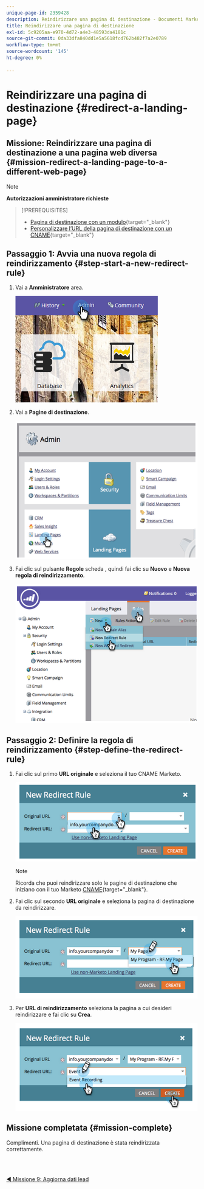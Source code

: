 ```yaml
---
unique-page-id: 2359428
description: Reindirizzare una pagina di destinazione - Documenti Marketo - Documentazione del prodotto
title: Reindirizzare una pagina di destinazione
exl-id: 5c9205aa-e970-4d72-a4e3-48593da4181c
source-git-commit: 0da33dfa840dd1e5a5618fcd762b482f7a2e0789
workflow-type: tm+mt
source-wordcount: '145'
ht-degree: 0%

---
```


# Reindirizzare una pagina di destinazione {#redirect-a-landing-page}

## Missione: Reindirizzare una pagina di destinazione a una pagina web diversa {#mission-redirect-a-landing-page-to-a-different-web-page}

>[!NOTE]
>
>**Autorizzazioni amministratore richieste**

>[!PREREQUISITES]
>
>* [Pagina di destinazione con un modulo](/help/marketo/getting-started/quick-wins/landing-page-with-a-form.md){target=&quot;_blank&quot;}
>* [Personalizzare l’URL della pagina di destinazione con un CNAME](/help/marketo/product-docs/demand-generation/landing-pages/landing-page-actions/customize-your-landing-page-urls-with-a-cname.md){target=&quot;_blank&quot;}


## Passaggio 1: Avvia una nuova regola di reindirizzamento {#step-start-a-new-redirect-rule}

1. Vai a **Amministratore** area.

   ![](assets/admin.png)

1. Vai a **Pagine di destinazione**.

   ![](assets/image2014-9-24-13-3a28-3a43.png)

1. Fai clic sul pulsante **Regole** scheda , quindi fai clic su **Nuovo** e **Nuova regola di reindirizzamento**.

   ![](assets/image2014-9-24-13-3a28-3a59.png)

## Passaggio 2: Definire la regola di reindirizzamento {#step-define-the-redirect-rule}

1. Fai clic sul primo **URL originale** e seleziona il tuo CNAME Marketo.

   ![](assets/image2014-9-24-13-3a30-3a33.png)

   >[!NOTE]
   >
   >Ricorda che puoi reindirizzare solo le pagine di destinazione che iniziano con il tuo Marketo [CNAME](/help/marketo/product-docs/demand-generation/landing-pages/landing-page-actions/customize-your-landing-page-urls-with-a-cname.md){target=&quot;_blank&quot;}.

1. Fai clic sul secondo **URL originale** e seleziona la pagina di destinazione da reindirizzare.

   ![](assets/image2014-9-24-13-3a30-3a50.png)

1. Per **URL di reindirizzamento** seleziona la pagina a cui desideri reindirizzare e fai clic su **Crea**.

   ![](assets/image2014-9-24-13-3a31-3a10.png)

## Missione completata {#mission-complete}

Complimenti. Una pagina di destinazione è stata reindirizzata correttamente.

<br> 

[◄ Missione 9: Aggiorna dati lead](/help/marketo/getting-started/quick-wins/update-person-data.md)

